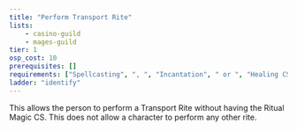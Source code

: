 ```yaml
---
title: "Perform Transport Rite"
lists:
    - casino-guild
    - mages-guild
tier: 1
osp_cost: 10
prerequisites: []
requirements: ["Spellcasting", ", ", "Incantation", " or ", "Healing CS"]
ladder: "identify"
---
```

This allows the person to perform a Transport Rite without having the Ritual Magic CS. This does not allow a character to perform any other rite.